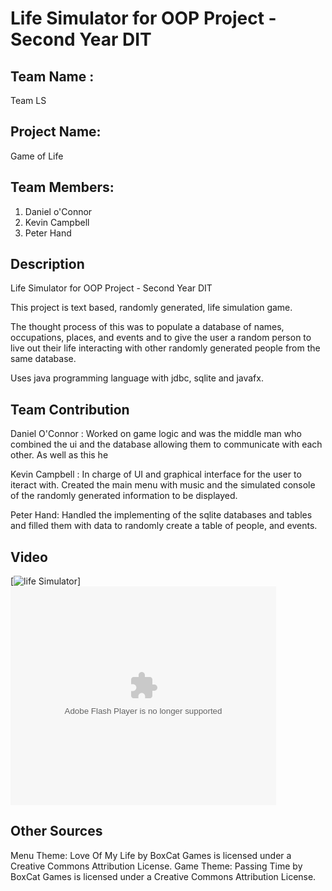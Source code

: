 Life Simulator for OOP Project - Second Year DIT
=======
Team Name :
-----------
Team LS

Project Name: 
------------
Game of Life

Team Members:
-------------
1) Daniel o'Connor
2) Kevin Campbell
3) Peter Hand

Description
-----------
Life Simulator for OOP Project - Second Year DIT

This project is text based, randomly generated, life simulation game.

The thought process of this was to populate a database of names, occupations, places, and events and to give the user a random person to live out their life interacting with other randomly generated people from the same database.

Uses java programming language with jdbc, sqlite and javafx.

Team Contribution
-----------------
Daniel O'Connor :
Worked on game logic and was the middle man who combined the ui and the database allowing them to communicate with each other. As well as this he 

Kevin Campbell :
In charge of UI and graphical interface for the user to iteract with. Created the main menu with music and the simulated console of the randomly generated information to be displayed.

Peter Hand:
Handled the implementing of the sqlite databases and tables and filled them with data to randomly create a table of people, and events.

Video
------
[![life Simulator](https://img.youtube.com/vi/6EsPLDrCmL8/0.jpg)]
  <embed src="https://www.youtube.com/watch?v=6EsPLDrCmL8"
         type="application/x-shockwave-flash"
         wmode="transparent" width="425" height="350" />



Other Sources
-------------
Menu Theme:
Love Of My Life by BoxCat Games is licensed under a Creative Commons Attribution License. 
Game Theme:
Passing Time by BoxCat Games is licensed under a Creative Commons Attribution License.
